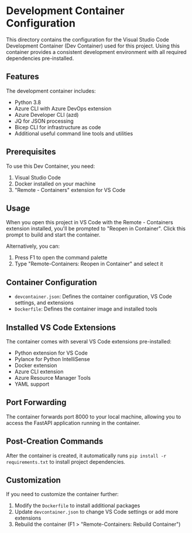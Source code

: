 # Development Container Configuration

This directory contains the configuration for the Visual Studio Code Development Container (Dev Container) used for this project. Using this container provides a consistent development environment with all required dependencies pre-installed.

## Features

The development container includes:

- Python 3.8
- Azure CLI with Azure DevOps extension
- Azure Developer CLI (azd)
- JQ for JSON processing
- Bicep CLI for infrastructure as code
- Additional useful command line tools and utilities

## Prerequisites

To use this Dev Container, you need:

1. Visual Studio Code
2. Docker installed on your machine
3. "Remote - Containers" extension for VS Code

## Usage

When you open this project in VS Code with the Remote - Containers extension installed, you'll be prompted to "Reopen in Container". Click this prompt to build and start the container.

Alternatively, you can:

1. Press F1 to open the command palette
2. Type "Remote-Containers: Reopen in Container" and select it

## Container Configuration

- `devcontainer.json`: Defines the container configuration, VS Code settings, and extensions
- `Dockerfile`: Defines the container image and installed tools

## Installed VS Code Extensions

The container comes with several VS Code extensions pre-installed:

- Python extension for VS Code
- Pylance for Python IntelliSense
- Docker extension
- Azure CLI extension
- Azure Resource Manager Tools
- YAML support

## Port Forwarding

The container forwards port 8000 to your local machine, allowing you to access the FastAPI application running in the container.

## Post-Creation Commands

After the container is created, it automatically runs `pip install -r requirements.txt` to install project dependencies.

## Customization

If you need to customize the container further:

1. Modify the `Dockerfile` to install additional packages
2. Update `devcontainer.json` to change VS Code settings or add more extensions
3. Rebuild the container (F1 > "Remote-Containers: Rebuild Container") 